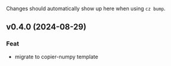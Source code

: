 Changes should automatically show up here when using `cz bump`.

## v0.4.0 (2024-08-29)

### Feat

- migrate to copier-numpy template
